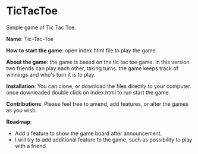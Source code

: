 # TicTacToe
Simple game of Tic Tac Toe.

**Name**: Tic-Tac-Toe

**How to start the game**: open index.html file to play the game.

**About the game**: the game is based on the tic tac toe game. in this version two friends can play each other, taking turns.
the game keeps track of winnings and who's turn it is to play. 


**Installation**: You can clone, or download the files directly to your computer. once downloaded double click on index.html to run start the game.

**Contributions**: Please feel free to amend, add features, or alter the games as you wish.

**Roadmap**: 
  * Add a feature to show the game board after announcement. 
  * I will try to add additional feature to the game, such as possibility to play with a friend.
